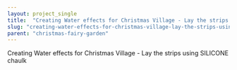 ```yaml
---
layout: project_single
title:  "Creating Water effects for Christmas Village - Lay the strips using SILICONE chaulk"
slug: "creating-water-effects-for-christmas-village-lay-the-strips-using-silicone-chaulk"
parent: "christmas-fairy-garden"
---
```

Creating Water effects for Christmas Village - Lay the strips using SILICONE chaulk